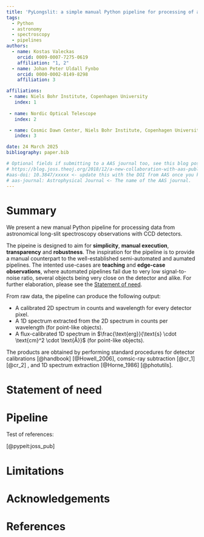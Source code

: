 ```yaml
---
title: 'PyLongslit: a simple manual Python pipeline for processing of astronomical long-slit spectra recorded with CCD detectors'
tags:
  - Python
  - astronomy
  - spectroscopy
  - pipelines
authors:
  - name: Kostas Valeckas
    orcid: 0009-0007-7275-0619
    affiliation: "1, 2"
  - name: Johan Peter Uldall Fynbo
    orcid: 0000-0002-8149-8298
    affiliation: 3

affiliations:
 - name: Niels Bohr Institute, Copenhagen University
   index: 1
  
 - name: Nordic Optical Telescope
   index: 2

 - name: Cosmic Dawn Center, Niels Bohr Institute, Copenhagen University
   index: 3

date: 24 March 2025
bibliography: paper.bib

# Optional fields if submitting to a AAS journal too, see this blog post:
# https://blog.joss.theoj.org/2018/12/a-new-collaboration-with-aas-publishing
#aas-doi: 10.3847/xxxxx <- update this with the DOI from AAS once you know it.
# aas-journal: Astrophysical Journal <- The name of the AAS journal.
---
```


# Summary

We present a new manual Python pipeline for processing data from  astronomical 
long-slit spectroscopy observations with CCD detectors.

The pipeine is designed to aim for **simplicity**, **manual execution**, **transparency** and **robustness**. The inspiration for the pipeline is to provide a manual counterpart to the 
well-established semi-automated and aumated pipelines. The intented use-cases are **teaching** and **edge-case observations**, where 
automated pipelines fail due to very low signal-to-noise ratio, several objects being very close 
on the detector and alike. For further elaboration,
please see the [Statement of need](#statement-of-need). 

From raw data, the
pipeline can produce the following output:
- A calibrated 2D spectrum in counts and wavelength for every detector pixel.
- A 1D spectrum extracted from the 2D spectrum in counts per wavelength (for point-like objects).
- A flux-calibrated 1D spectrum in $\frac{\text{erg}}{\text{s} \cdot \text{cm}^2 \cdot \text{Å}}$ (for point-like objects).


The products are obtained by performing standard procedures for
detector calibrations [@handbook] [@Howell_2006], comsic-ray subtraction [@cr_1] [@cr_2]
, and 1D spectrum extraction [@Horne_1986] [@photutils].   



# Statement of need

# Pipeline

Test of references: 

[@pypeit:joss_pub]

# Limitations


# Acknowledgements


# References
